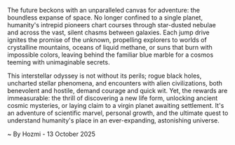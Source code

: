 
The future beckons with an unparalleled canvas for adventure: the boundless expanse of space. No longer confined to a single planet, humanity's intrepid pioneers chart courses through star-dusted nebulae and across the vast, silent chasms between galaxies. Each jump drive ignites the promise of the unknown, propelling explorers to worlds of crystalline mountains, oceans of liquid methane, or suns that burn with impossible colors, leaving behind the familiar blue marble for a cosmos teeming with unimaginable secrets.

This interstellar odyssey is not without its perils; rogue black holes, uncharted stellar phenomena, and encounters with alien civilizations, both benevolent and hostile, demand courage and quick wit. Yet, the rewards are immeasurable: the thrill of discovering a new life form, unlocking ancient cosmic mysteries, or laying claim to a virgin planet awaiting settlement. It's an adventure of scientific marvel, personal growth, and the ultimate quest to understand humanity's place in an ever-expanding, astonishing universe.

~ By Hozmi - 13 October 2025
